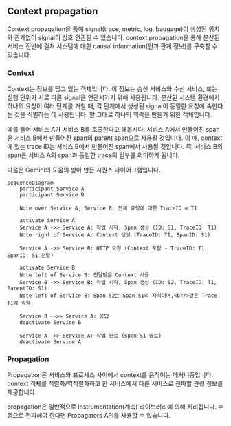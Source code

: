 ## Context propagation

Context propagation을 통해 signal(trace, metric, log, baggage)이 생성된 위치와 관계없이 signal이 상호 연관될 수 있습니다. context propagation을 통해 분산된 서비스 전반에 걸쳐 시스템에 대한 causal information(인과 관계 정보)를 구축할 수 있습니다.

### Context

Context는 정보를 담고 있는 객체입니다. 이 정보는 송신 서비스와 수신 서비스, 또는 실행 단위가 서로 다른 signal을 연관시키기 위해 사용됩니다. 분산된 시스템 환경에서 하나의 요청이 여러 단계를 거칠 때, 각 단계에서 생성된 signal이 동일한 요청에 속한다는 것을 식별하는 데 사용됩니다. 말 그대로 하나의 맥락을 만들기 위한 객체입니다.

예를 들어 서비스 A가 서비스 B를 호출한다고 해봅시다. 서비스 A에서 만들어진 span은 서비스 B에서 만들어진 span의 parent span으로 사용될 것입니다. 이 때, context에 있는 trace ID는 서비스 B에서 만들어진 span에서 사용될 것입니다. 즉, 서비스 B의 span은 서비스 A의 span과 동일한 trace의 일부를 의미하게 됩니다.

다음은 Gemini의 도움의 받아 만든 시퀀스 다이어그램입니다. 

```mermaid
sequenceDiagram
    participant Service A
    participant Service B

    Note over Service A, Service B: 전체 요청에 대한 TraceID = T1

    activate Service A
    Service A ->> Service A: 작업 시작, Span 생성 (ID: S1, TraceID: T1)
    Note right of Service A: Context 생성 (TraceID: T1, SpanID: S1)

    Service A ->> Service B: HTTP 요청 (Context 포함 - TraceID: T1, SpanID: S1 전달)

    activate Service B
    Note left of Service B: 전달받은 Context 사용
    Service B ->> Service B: 작업 시작, Span 생성 (ID: S2, TraceID: T1, ParentID: S1)
    Note left of Service B: Span S2는 Span S1의 자식이며,<br/>같은 Trace T1에 속함

    Service B -->> Service A: 응답
    deactivate Service B

    Service A ->> Service A: 작업 완료 (Span S1 종료)
    deactivate Service A
```

### Propagation

Propagation은 서비스와 프로세스 사이에서 context를 움직이는 메커니즘입니다. context 객체를 직렬화/역직렬화하고 한 서비스에서 다른 서비스로 전파할 관련 정보를 제공합니다.

propagation은 일반적으로 instrumentation(계측) 라이브러리에 의해 처리됩니다. 수동으로 전파해야 한다면 Propagators API를 사용할 수 있습니다.
